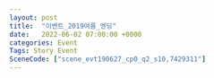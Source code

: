```yaml
---
layout: post
title:  "이벤트_2019여름_엔딩"
date:   2022-06-02 07:00:00 +0000
categories: Event
Tags: Story Event
SceneCode: ["scene_evt190627_cp0_q2_s10,7429311"]
---
```

